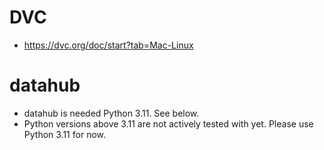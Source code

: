 # DVC
- https://dvc.org/doc/start?tab=Mac-Linux



# datahub
- datahub is needed Python 3.11. See below.
- Python versions above 3.11 are not actively tested with yet. Please use Python 3.11 for now.